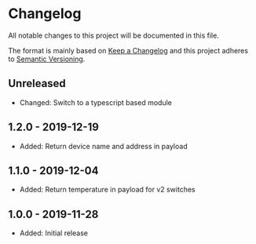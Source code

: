 # Changelog

All notable changes to this project will be documented in this file.

The format is mainly based on [Keep a Changelog](http://keepachangelog.com/)
and this project adheres to [Semantic Versioning](http://semver.org/).

## Unreleased

- Changed: Switch to a typescript based module

## 1.2.0 - 2019-12-19

- Added: Return device name and address in payload

## 1.1.0 - 2019-12-04

- Added: Return temperature in payload for v2 switches

## 1.0.0 - 2019-11-28

- Added: Initial release
